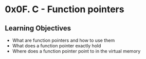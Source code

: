# 0x0F. C - Function pointers

## Learning Objectives

- What are function pointers and how to use them  
- What does a function pointer exactly hold  
- Where does a function pointer point to in the virtual memory  

